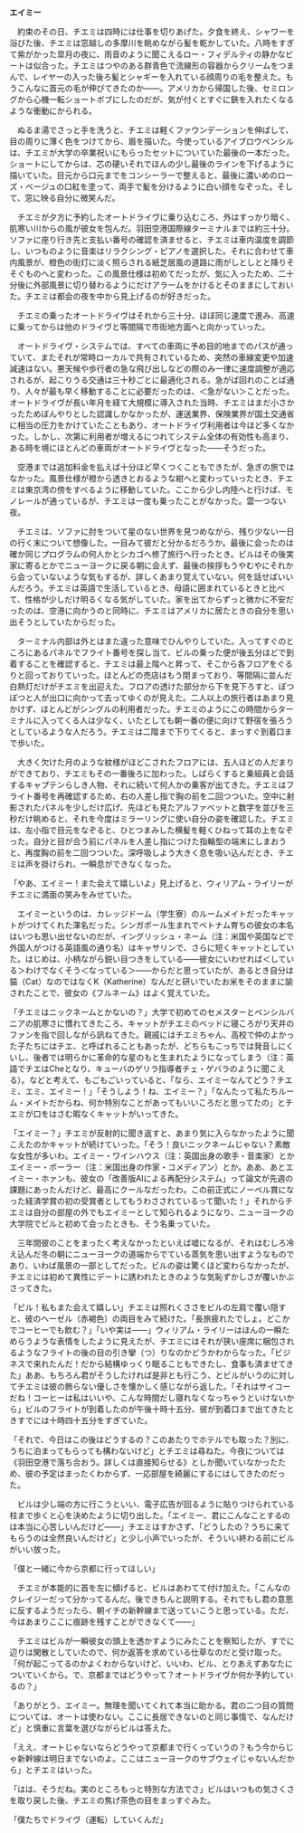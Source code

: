 
**エイミー**

　約束のその日、チエミは四時には仕事を切りあげた。夕食を終え、シャワーを浴びた後、チエミは窓越しの多摩川を眺めながら髪を乾かしていた。八時をすぎて紫がかった皐月の夜に、雨音のように聞こえるロー・フィデルティの静かなビートは似合った。チエミはつやのある群青色で流線形の容器からクリームをつまんで、レイヤーの入った後ろ髪とシャギーを入れている顔周りの毛を整えた。もうこんなに首元の毛が伸びてきたのか――。アメリカから帰国した後、セミロングから心機一転ショートボブにしたのだが、気が付くとすぐに鋏を入れたくなるような衝動にかられる。

　ぬるま湯でさっと手を洗うと、チエミは軽くファウンデーションを伸ばして、目の周りに薄く色をつけてから、眉を描いた。今使っているアイブロウペンシルは、チエミが大学の卒業祝いにもらったセットについていた最後の一本だった。ショートにしてからは、芯の硬いそれでほんの少し最後のラインを下げるように描いていた。目元から口元までをコンシーラーで整えると、最後に濃いめのローズ・ベージュの口紅を塗って、両手で髪を分けるように白い顔をなぞった。そして、窓に映る自分に微笑んだ。
 
　チエミが夕方に予約したオートドライヴに乗り込むころ、外はすっかり暗く、肌寒い川からの風が彼女を包んだ。羽田空港国際線ターミナルまでは約三十分。ソファに座り行き先と支払い番号の確認を済ませると、チエミは車内温度を調節し、いつものように音楽はリラクシング・ピアノを選択した。それに合わせて車内風景が、橙色の街灯に淡く照らされる紙芝居風の道路に雨がしとしとと降りそそぐものへと変わった。この風景仕様は初めてだったが、気に入ったため、二十分後に外部風景に切り替わるようにだけアラームをかけるとそのままにしておいた。チエミは都会の夜を中から見上げるのが好きだった。
 
　チエミの乗ったオートドライヴはそれから三十分、ほぼ同じ速度で進み、高速に乗ってからは他のドライヴと等間隔で市街地方面へと向かっていった。

　オートドライヴ・システムでは、すべての車両に予め目的地までのパスが通っていて、またそれが常時ローカルで共有されているため、突然の車線変更や加速減速はない。悪天候や歩行者の急な飛び出しなどの際のみ一律に速度調整が適応されるが、起こりうる交通は三十秒ごとに最適化される。急がば回れのことば通り、人々が最も早く移動することに必要だったのは、＜急がない＞ことだった。オートドライヴが長い年月を経て大規模に導入された当時、チエミはまだ小さかったためぼんやりとした認識しかなかったが、運送業界、保険業界が国土交通省に相当の圧力をかけていたこともあり、オートドライヴ利用者は今ほど多くなかった。しかし、次第に利用者が増えるにつれてシステム全体の有効性も高まり、ある時を境にほとんどの車両がオートドライヴとなった――そうだった。
 
　空港までは追加料金を払えば十分ほど早くつくこともできたが、急ぎの旅ではなかった。風景仕様が橙から透きとおるような紺へと変わっていったとき、チエミは東京湾の傍をすべるように移動していた。ここから少し内陸へと行けば、モノレールが通っているが、チエミは一度も乗ったことがなかった。雲一つない夜。
 
　チエミは、ソファに肘をついて星のない世界を見つめながら、残り少ない一日の行く末について想像した。一目みて彼だと分かるだろうか。最後に会ったのは確か同じプログラムの何人かとシカゴへ修了旅行へ行ったとき。ビルはその後実家に寄るとかでニューヨークに戻る朝に会えず、最後の挨拶もうやむやにそれから会っていないような気もするが、詳しくあまり覚えていない。何を話せばいいんだろう。チエミは英語で生活しているとき、母語に囲まれているときと比べて、性格が少しだけ明るくなる気がしていた。家を出てからずっと微かに不安だったのは、空港に向かうのと同時に、チエミはアメリカに居たときの自分を思い出そうとしていたからだった。 

　ターミナル内部は外とはまた違った意味でひんやりしていた。入ってすぐのところにあるパネルでフライト番号を探し当て、ビルの乗った便が後五分ほどで到着することを確認すると、チエミは最上階へと昇って、そこから各フロアをぐるりと回っておりていった。ほとんどの売店はもう閉まっており、等間隔に並んだ白熱灯だけがチエミを出迎えた。フロアの透けた部分から下を見下ろすと、ぽつぽつと人が出口に向かって去ってゆくのが見えた。二人以上の旅行者はあまり見かけず、ほとんどがシングルの利用者だった。チエミのようにこの時間からターミナルに入ってくる人は少なく、いたとしても朝一番の便に向けて野宿を張ろうとしているような人だろう。チエミは二階まで下りてくると、まっすぐ到着口まで歩いた。
 
　大きく欠けた月のような紋様がほどこされたフロアには、五人ほどの人だまりができており、チエミもその一番後ろに加わった。しばらくすると乗組員と会話するキャプテンらしき人物、それに続いて何人かの乗客が出てきた。チエミはフライト番号を再確認するため、右の人差し指で胸の前を二回つついた。空中に射影されたパネルを少しだけ広げ、先ほども見たアルファベットと数字を並びを三秒だけ眺めると、それを今度はミラーリングに使い自分の姿を確認した。チエミは、左小指で目元をなぞると、ひとつまみした横髪を軽くひねって耳の上をなぞった。自分と目が合う前にパネルを人差し指につけた指輪型の端末にしまおうと、再度胸の前を二回つついた。深呼吸しよう大きく息を吸い込んだとき、チエミは声を掛けられ、一瞬息ができなくなった。

 「やあ、エイミー！また会えて嬉しいよ」見上げると、ウィリアム・ライリーがチエミに満面の笑みをみせていた。
  
　エイミーというのは、カレッジドーム（学生寮）のルームメイトだったキャットがつけてくれた渾名だった。シンガポール生まれでベトナム育ちの彼女の本名はいつも思い出せないのだが、イングリッシュ・ネーム（注：米国や英国などで外国人がつける英語風の通り名）はキャサリンで、さらに短くキャットとしていた。はじめは、小柄ながら鋭い目つきをしている――彼女にいわせれば＜している＞わけでなくそう＜なっている＞――からだと思っていたが、あるとき自分は猫（Cat）なのではなくK（Katherine）なんだと研いでいたお米をそのままに諭されたことで、彼女の《フルネーム》はよく覚えていた。
 
「チエミはニックネームとかないの？」大学で初めてのセメスターとペンシルバニアの肌寒さに慣れてきたころ、キャットがチエミのベッドに寝ころがり天井のファンを指で回しながら訊ねてきた。親戚にはチエミちゃん、高校で仲のよかった子たちにはチエ、と呼ばれることもあったが、どちらもこっちでは発音しにくいし、後者では明らかに革命的な星のもと生まれたようになってしまう（注：英語でチエはCheとなり、キューバのゲリラ指導者チェ・ゲバラのように聞こえる）。などと考えて、もごもごいっていると、「なら、エイミーなんてどう？チエミ、エミ、エイミー！」「そうしよう！ね、エイミー？」「なんたって私たちルーム・メイトだからね、何か特別なことがあってもいいころだと思ってたの」とチエミが口をはさむ暇なくキャットがいってきた。

「エイミー？」チエミが反射的に聞き返すと、あまり気に入らなかったように聞こえたのかキャットが続けていった。「そう！良いニックネームじゃない？素敵な女性が多いわ。エイミー・ワインハウス（注：英国出身の歌手・音楽家）とかエイミー・ポーラー（注：米国出身の作家・コメディアン）とか。ああ、あとエイミー・ホァンも、彼女の「改善版AIによる再配分システム」って論文が先週の課題にあったんだけど、最高にクールなだったわ。この前正式にノーベル賞になった経済学賞の初の受賞者としてもうわさされているって聞いた！」それからチエミは自分の部屋の外でもエイミーとして知られるようになり、ニューヨークの大学院でビルと初めて会ったときも、そう名乗っていた。

　三年間彼のことをまったく考えなかったといえば嘘になるが、それはむしろ冷え込んだ冬の朝にニューヨークの道端からでている蒸気を思い出すようなものであり、いわば風景の一部としてだった。ビルの姿は驚くほど変わらなかったが、チエミには初めて異性にデートに誘われたときのような気恥ずかしさが覆いかぶさってきた。
 
「ビル！私もまた会えて嬉しい」チエミは照れくささをビルの左肩で覆い隠すと、彼のヘーゼル（赤褐色）の両目をみて続けた。「長旅疲れたでしょ。どこかでコーヒーでも飲む？」「いや実は――」ウィリアム・ライリーはほんの一瞬ためらうような表情をしたように見えたが、チエミにはそれが狭い座席に梱包されるようなフライトの後の目の引き攣（つ）りなのかどうかわからなった。「ビジネスで来れたんだ！だから結構ゆっくり眠ることもできたし、食事も済ませてきた」ああ、もちろん君がそうしたければ是非とも行こう、とビルがいうのに対してチエミは彼の飾らない優しさを懐かしく感じながら返した。「それはサイコーだね！コーヒーは私はいいや、こんな時間だし寝れなくなっちゃうといけないから」ビルのフライトが到着したのが午後十時十五分、彼が到着口まで出てきたときすでには十時四十五分をすぎていた。

「それで、今日はこの後はどうするの？このあたりでホテルでも取った？別に、うちに泊まってもらっても構わないけど」とチエミは尋ねた。今夜については《羽田空港で落ち合おう。詳しくは直接知らせる》としか聞いていなかったため、彼の予定はまったくわからず、一応部屋を綺麗にするにはしてきたのだった。

　ビルは少し端の方に行こうといい、電子広告が回るように貼りつけられている柱まで歩くと心を決めたように切り出した。「エイミー、君にこんなことするのは本当に心苦しいんだけど――」チエミはすかさず、「どうしたの？うちに来てもらうのは全然良いんだけど」と少し小声でいったが、そういい終わる前にビルがいい放った。
 
「僕と一緒に今から京都に行ってほしい」

　チエミが本能的に首を左に傾げると、ビルはあわてて付け加えた。「こんなのクレイジーだって分かってるんだ。後できちんと説明する。それでもし君の意思に反するようだったら、朝イチの新幹線まで送っていこうと思っている。ただ、今はあまりここに痕跡を残すことができなくて――」

　チエミはビルが一瞬彼女の頭上を透かすようにみたことを察知したが、すでに辺りは閑散としていたので、何か返答を求めている仕草なのだと受け取った。「何が起こってるのかよくわからないけど、いいわ、ビル、とりあえずあなたについていくから。で、京都まではどうやって？オートドライヴか何か予約しているの？」
 
「ありがとう、エイミー。無理を聞いてくれて本当に助かる。君の二つ目の質問については、オートは使わない。ここに長居できないのと同じ事情で、なんだけど」と慎重に言葉を選びながらビルは答えた。

「ええ、オートじゃないならどうやって京都まで行くっていうの？もう今からじゃ新幹線は明日までないのよ。ここはニューヨークのサブウェイじゃないんだから」とチエミはいった。

「はは、そうだね。実のところもっと特別な方法でさ」ビルはいつもの気さくさを取り戻した後、チエミの焦げ茶色の目をまっすぐみた。

「僕たちでドライヴ（運転）していくんだ」

